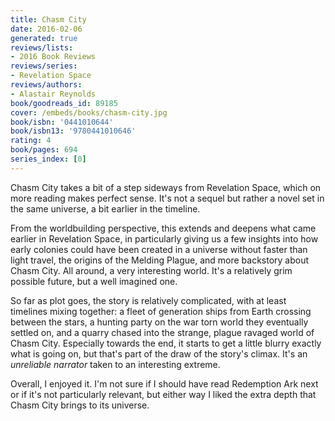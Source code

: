 ```yaml
---
title: Chasm City
date: 2016-02-06
generated: true
reviews/lists:
- 2016 Book Reviews
reviews/series:
- Revelation Space
reviews/authors:
- Alastair Reynolds
book/goodreads_id: 89185
cover: /embeds/books/chasm-city.jpg
book/isbn: '0441010644'
book/isbn13: '9780441010646'
rating: 4
book/pages: 694
series_index: [0]
---
```

Chasm City takes a bit of a step sideways from Revelation Space, which on more reading makes perfect sense. It's not a sequel but rather a novel set in the same universe, a bit earlier in the timeline.  

From the worldbuilding perspective, this extends and deepens what came earlier in Revelation Space, in particularly giving us a few insights into how early colonies could have been created in a universe without faster than light travel, the origins of the Melding Plague, and more backstory about Chasm City. All around, a very interesting world. It's a relatively grim possible future, but a well imagined one.  

<!--more-->

So far as plot goes, the story is relatively complicated, with at least timelines mixing together: a fleet of generation ships from Earth crossing between the stars, a hunting party on the war torn world they eventually settled on, and a quarry chased into the strange, plague ravaged world of Chasm City. Especially towards the end, it starts to get a little blurry exactly what is going on, but that's part of the draw of the story's climax. It's an _unreliable narrator_ taken to an interesting extreme.  

Overall, I enjoyed it. I'm not sure if I should have read Redemption Ark next or if it's not particularly relevant, but either way I liked the extra depth that Chasm City brings to its universe.
